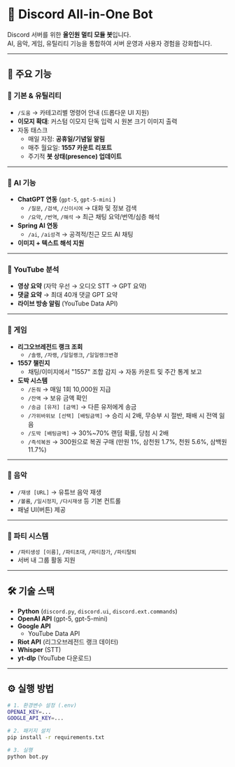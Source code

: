 # 🤖 Discord All-in-One Bot

Discord 서버를 위한 **올인원 멀티 모듈 봇**입니다.  
AI, 음악, 게임, 유틸리티 기능을 통합하여 서버 운영과 사용자 경험을 강화합니다.

---

## 🚀 주요 기능

### 🔹 기본 & 유틸리티

- `/도움` → 카테고리별 명령어 안내 (드롭다운 UI 지원)
- **이모지 확대**: 커스텀 이모지 단독 입력 시 원본 크기 이미지 출력
- 자동 태스크
  - 매일 자정: **공휴일/기념일 알림**
  - 매주 월요일: **1557 카운트 리포트**
  - 주기적 **봇 상태(presence) 업데이트**

---

### 🔹 AI 기능

- **ChatGPT 연동** (`gpt-5`, `gpt-5-mini` )
  - `/질문`, `/검색`, `/신이시여` → 대화 및 정보 검색
  - `/요약`, `/번역`, `/해석` → 최근 채팅 요약/번역/심층 해석
- **Spring AI 연동**
  - `/ai`, `/ai성격` → 공격적/친근 모드 AI 채팅
- **이미지 + 텍스트 해석 지원**

---

### 🔹 YouTube 분석

- **영상 요약** (자막 우선 → 오디오 STT → GPT 요약)
- **댓글 요약** → 최대 40개 댓글 GPT 요약
- **라이브 방송 알림** (YouTube Data API)

---

### 🔹 게임

- **리그오브레전드 랭크 조회**
  - `/솔랭`, `/자랭`, `/일일랭크`, `/일일랭크변경`
- **1557 챌린지**
  - 채팅/이미지에서 "1557" 조합 감지 → 자동 카운트 및 주간 통계 보고
- **도박 시스템**
  - `/돈줘` → 매일 1회 10,000원 지급
  - `/잔액` → 보유 금액 확인
  - `/송금 [유저] [금액]` → 다른 유저에게 송금
  - `/가위바위보 [선택] [배팅금액]` → 승리 시 2배, 무승부 시 절반, 패배 시 전액 잃음
  - `/도박 [배팅금액]` → 30%~70% 랜덤 확률, 당첨 시 2배
  - `/즉석복권` → 300원으로 복권 구매 (만원 1%, 삼천원 1.7%, 천원 5.6%, 삼백원 11.7%)

---

### 🔹 음악

- `/재생 [URL]` → 유튜브 음악 재생
- `/볼륨`, `/일시정지`, `/다시재생` 등 기본 컨트롤
- 패널 UI(버튼) 제공

---

### 🔹 파티 시스템

- `/파티생성 [이름]`, `/파티초대`, `/파티참가`, `/파티탈퇴`
- 서버 내 그룹 활동 지원

---

## 🛠️ 기술 스택

- **Python** (`discord.py`, `discord.ui`, `discord.ext.commands`)
- **OpenAI API** (gpt-5, gpt-5-mini)
- **Google API**
  - YouTube Data API
- **Riot API** (리그오브레전드 랭크 데이터)
- **Whisper** (STT)
- **yt-dlp** (YouTube 다운로드)

---

## ⚙️ 실행 방법

```bash
# 1. 환경변수 설정 (.env)
OPENAI_KEY=...
GOOGLE_API_KEY=...

# 2. 패키지 설치
pip install -r requirements.txt

# 3. 실행
python bot.py
```
